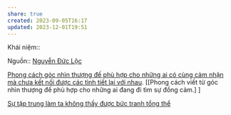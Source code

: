 ```yaml
---
share: true
created: 2023-09-05T16:17
updated: 2023-12-01T19:51
---
```

Khái niệm:: 

Nguồn:: [Nguyễn Đức Lộc](../../%CE%9E%20Ngu%E1%BB%93n/Nguy%E1%BB%85n%20%C4%90%E1%BB%A9c%20L%E1%BB%99c.md) 

[Phong cách góc nhìn thượng đế phù hợp cho những ai có cùng cảm nhận mà chưa kết nối được các tình tiết lại với nhau](Phong%20c%C3%A1ch%20g%C3%B3c%20nh%C3%ACn%20th%C6%B0%E1%BB%A3ng%20%C4%91%E1%BA%BF%20ph%C3%B9%20h%E1%BB%A3p%20cho%20nh%E1%BB%AFng%20ai%20c%C3%B3%20c%C3%B9ng%20c%E1%BA%A3m%20nh%E1%BA%ADn%20m%C3%A0%20ch%C6%B0a%20k%E1%BA%BFt%20n%E1%BB%91i%20%C4%91%C6%B0%E1%BB%A3c%20c%C3%A1c%20t%C3%ACnh%20ti%E1%BA%BFt%20l%E1%BA%A1i%20v%E1%BB%9Bi%20nhau.md). [[Phong cách viết từ góc nhìn thượng đế phù hợp cho những ai đang đi tìm sự đồng cảm.] ] 

[Sự tập trung làm ta không thấy được bức tranh tổng thể](../../Ngh%C4%A9%20v%E1%BB%81%20vi%E1%BB%87c%20ngh%C4%A9/G%C3%A1nh%20n%E1%BA%B7ng%20nh%E1%BA%ADn%20th%E1%BB%A9c,%20thi%E1%BA%BFt%20k%E1%BA%BF/S%E1%BB%B1%20t%E1%BA%ADp%20trung%20l%C3%A0m%20ta%20kh%C3%B4ng%20th%E1%BA%A5y%20%C4%91%C6%B0%E1%BB%A3c%20b%E1%BB%A9c%20tranh%20t%E1%BB%95ng%20th%E1%BB%83.md)